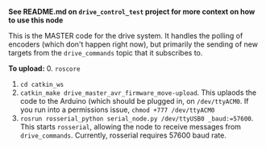 **See README.md on `drive_control_test` project for more context on how to use this node**

This is the MASTER code for the drive system. It handles the polling of encoders (which don't happen right now), but primarily
the sending of new targets from the `drive_commands` topic that it subscribes to.

**To upload:** 
0. `roscore`
1. `cd catkin_ws`
2. `catkin_make drive_master_avr_firmware_move-upload`. This uplaods the code to the Arduino (which should be plugged in, on `/dev/ttyACM0`. If you run into a permissions issue, `chmod +777 /dev/ttyACM0`
3. `rosrun rosserial_python serial_node.py /dev/ttyUSB0 _baud:=57600`. This starts `rosserial`, allowing the node to receive messages from `drive_commands`. Currently, rosserial requires 57600 baud rate.


